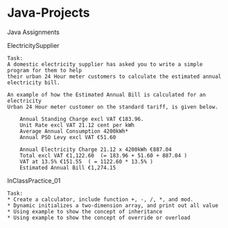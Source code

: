 # Java-Projects
Java Assignments

ElectricitySupplier
	
	Task: 
	A domestic electricity supplier has asked you to write a simple program for them to help 
	their urban 24 Hour meter customers to calculate the estimated annual electricity bill. 

	An example of how the Estimated Annual Bill is calculated for an electricity 
	Urban 24 Hour meter customer on the standard tariff, is given below.

		Annual Standing Charge excl VAT €183.96.
		Unit Rate excl VAT 21.12 cent per kWh
		Average Annual Consumption 4200kWh*
		Annual PSO Levy excl VAT €51.60

		Annual Electricity Charge 21.12 x 4200kWh €887.04
		Total excl VAT €1,122.60  (= 183.96 + 51.60 + 887.04 )
		VAT at 13.5% €151.55  ( = 1122.60 * 13.5% )
		Estimated Annual Bill €1,274.15

InClassPractice_01
	
	Task: 
	* Create a calculator, include function +, -, /, *, and mod.
	* Dynamic initializes a two-dimension array, and print out all value
	* Using example to show the concept of inheritance
	* Using example to show the concept of override or overload